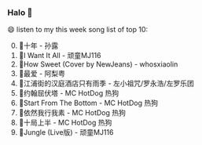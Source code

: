 

### Halo 👋

😄 listen to my this week song list of top 10:

0. 🌈十年 - 孙露
1. 🌈I Want It All - 顽童MJ116
2. 🌈How Sweet (Cover by NewJeans) - whosxiaolin
3. 🌈最爱 - 阿梨粤
4. 🌈江浦街的汉庭酒店只有雨季 - 左小祖咒/罗永浩/左罗乐团
5. 🌈约翰屈伏塔 - MC HotDog 热狗
6. 🌈Start From The Bottom - MC HotDog 热狗
7. 🌈依然我行我素 - MC HotDog 热狗
8. 🌈十局上半 - MC HotDog 热狗
9. 🌈Jungle (Live版) - 顽童MJ116

